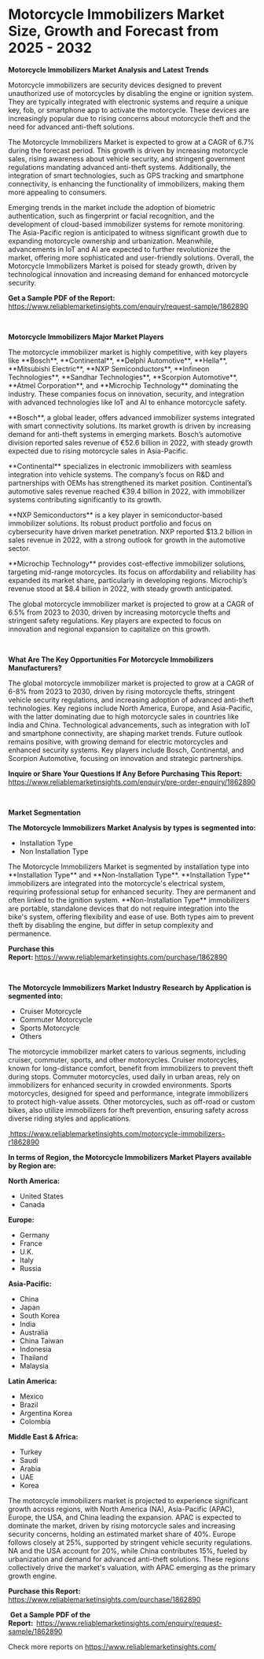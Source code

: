 <p><h1>Motorcycle Immobilizers Market Size, Growth and Forecast from 2025 - 2032</h1></p><p><strong>Motorcycle Immobilizers Market Analysis and Latest Trends</strong></p>
<p><p>Motorcycle immobilizers are security devices designed to prevent unauthorized use of motorcycles by disabling the engine or ignition system. They are typically integrated with electronic systems and require a unique key, fob, or smartphone app to activate the motorcycle. These devices are increasingly popular due to rising concerns about motorcycle theft and the need for advanced anti-theft solutions.</p><p>The Motorcycle Immobilizers Market is expected to grow at a CAGR of 6.7% during the forecast period. This growth is driven by increasing motorcycle sales, rising awareness about vehicle security, and stringent government regulations mandating advanced anti-theft systems. Additionally, the integration of smart technologies, such as GPS tracking and smartphone connectivity, is enhancing the functionality of immobilizers, making them more appealing to consumers.</p><p>Emerging trends in the market include the adoption of biometric authentication, such as fingerprint or facial recognition, and the development of cloud-based immobilizer systems for remote monitoring. The Asia-Pacific region is anticipated to witness significant growth due to expanding motorcycle ownership and urbanization. Meanwhile, advancements in IoT and AI are expected to further revolutionize the market, offering more sophisticated and user-friendly solutions. Overall, the Motorcycle Immobilizers Market is poised for steady growth, driven by technological innovation and increasing demand for enhanced motorcycle security.</p></p>
<p><strong>Get a Sample PDF of the Report:&nbsp;</strong> <a href="https://www.reliablemarketinsights.com/enquiry/request-sample/1862890?utm_campaign=2004&utm_medium=2&utm_source=Github&utm_content=ia&utm_term=24012025&utm_id=motorcycle-immobilizers">https://www.reliablemarketinsights.com/enquiry/request-sample/1862890</a></p>
<p>&nbsp;</p>
<p><strong>Motorcycle Immobilizers Major Market Players</strong></p>
<p><p>The motorcycle immobilizer market is highly competitive, with key players like **Bosch**, **Continental**, **Delphi Automotive**, **Hella**, **Mitsubishi Electric**, **NXP Semiconductors**, **Infineon Technologies**, **Sandhar Technologies**, **Scorpion Automotive**, **Atmel Corporation**, and **Microchip Technology** dominating the industry. These companies focus on innovation, security, and integration with advanced technologies like IoT and AI to enhance motorcycle safety.</p><p>**Bosch**, a global leader, offers advanced immobilizer systems integrated with smart connectivity solutions. Its market growth is driven by increasing demand for anti-theft systems in emerging markets. Bosch’s automotive division reported sales revenue of €52.6 billion in 2022, with steady growth expected due to rising motorcycle sales in Asia-Pacific.</p><p>**Continental** specializes in electronic immobilizers with seamless integration into vehicle systems. The company’s focus on R&D and partnerships with OEMs has strengthened its market position. Continental’s automotive sales revenue reached €39.4 billion in 2022, with immobilizer systems contributing significantly to its growth.</p><p>**NXP Semiconductors** is a key player in semiconductor-based immobilizer solutions. Its robust product portfolio and focus on cybersecurity have driven market penetration. NXP reported $13.2 billion in sales revenue in 2022, with a strong outlook for growth in the automotive sector.</p><p>**Microchip Technology** provides cost-effective immobilizer solutions, targeting mid-range motorcycles. Its focus on affordability and reliability has expanded its market share, particularly in developing regions. Microchip’s revenue stood at $8.4 billion in 2022, with steady growth anticipated.</p><p>The global motorcycle immobilizer market is projected to grow at a CAGR of 6.5% from 2023 to 2030, driven by increasing motorcycle thefts and stringent safety regulations. Key players are expected to focus on innovation and regional expansion to capitalize on this growth.</p></p>
<p>&nbsp;</p>
<p><strong>What Are The Key Opportunities For Motorcycle Immobilizers Manufacturers?</strong></p>
<p><p>The global motorcycle immobilizer market is projected to grow at a CAGR of 6-8% from 2023 to 2030, driven by rising motorcycle thefts, stringent vehicle security regulations, and increasing adoption of advanced anti-theft technologies. Key regions include North America, Europe, and Asia-Pacific, with the latter dominating due to high motorcycle sales in countries like India and China. Technological advancements, such as integration with IoT and smartphone connectivity, are shaping market trends. Future outlook remains positive, with growing demand for electric motorcycles and enhanced security systems. Key players include Bosch, Continental, and Scorpion Automotive, focusing on innovation and strategic partnerships.</p></p>
<p><strong>Inquire or Share Your Questions If Any Before Purchasing This Report:</strong> <a href="https://www.reliablemarketinsights.com/enquiry/pre-order-enquiry/1862890?utm_campaign=2004&utm_medium=2&utm_source=Github&utm_content=ia&utm_term=24012025&utm_id=motorcycle-immobilizers">https://www.reliablemarketinsights.com/enquiry/pre-order-enquiry/1862890</a></p>
<p>&nbsp;</p>
<p><strong>Market Segmentation</strong></p>
<p><strong>The Motorcycle Immobilizers Market Analysis by types is segmented into:</strong></p>
<p><ul><li>Installation Type</li><li>Non Installation Type</li></ul></p>
<p><p>The Motorcycle Immobilizers Market is segmented by installation type into **Installation Type** and **Non-Installation Type**. **Installation Type** immobilizers are integrated into the motorcycle's electrical system, requiring professional setup for enhanced security. They are permanent and often linked to the ignition system. **Non-Installation Type** immobilizers are portable, standalone devices that do not require integration into the bike's system, offering flexibility and ease of use. Both types aim to prevent theft by disabling the engine, but differ in setup complexity and permanence.</p></p>
<p><strong>Purchase this Report:&nbsp;</strong><a href="https://www.reliablemarketinsights.com/purchase/1862890?utm_campaign=2004&utm_medium=2&utm_source=Github&utm_content=ia&utm_term=24012025&utm_id=motorcycle-immobilizers">https://www.reliablemarketinsights.com/purchase/1862890</a></p>
<p>&nbsp;</p>
<p><strong>The Motorcycle Immobilizers Market Industry Research by Application is segmented into:</strong></p>
<p><ul><li>Cruiser Motorcycle</li><li>Commuter Motorcycle</li><li>Sports Motorcycle</li><li>Others</li></ul></p>
<p><p>The motorcycle immobilizer market caters to various segments, including cruiser, commuter, sports, and other motorcycles. Cruiser motorcycles, known for long-distance comfort, benefit from immobilizers to prevent theft during stops. Commuter motorcycles, used daily in urban areas, rely on immobilizers for enhanced security in crowded environments. Sports motorcycles, designed for speed and performance, integrate immobilizers to protect high-value assets. Other motorcycles, such as off-road or custom bikes, also utilize immobilizers for theft prevention, ensuring safety across diverse riding styles and applications.</p></p>
<p><a href="https://www.reliablemarketinsights.com/motorcycle-immobilizers-r1862890?utm_campaign=2004&utm_medium=2&utm_source=Github&utm_content=ia&utm_term=24012025&utm_id=motorcycle-immobilizers">&nbsp;https://www.reliablemarketinsights.com/motorcycle-immobilizers-r1862890</a></p>
<p><strong>In terms of Region, the Motorcycle Immobilizers Market Players available by Region are:</strong></p>
<p>
    <p> <strong> North America: </strong>
        <ul>
            <li>United States</li>
            <li>Canada</li>
        </ul>
        </p> 
    <p> <strong> Europe: </strong>
        <ul>
            <li>Germany</li>
            <li>France</li>
            <li>U.K.</li>
            <li>Italy</li>
            <li>Russia</li>
        </ul>
        </p> 
    <p> <strong> Asia-Pacific: </strong>
        <ul>
            <li>China</li>
            <li>Japan</li>
            <li>South Korea</li>
            <li>India</li>
            <li>Australia</li>
            <li>China Taiwan</li>
            <li>Indonesia</li>
            <li>Thailand</li>
            <li>Malaysia</li>
        </ul>
        </p> 
    <p> <strong> Latin America: </strong>
        <ul>
            <li>Mexico</li>
            <li>Brazil</li>
            <li>Argentina Korea</li>
            <li>Colombia</li>
        </ul>
        </p> 
    <p> <strong> Middle East & Africa: </strong>
        <ul>
            <li>Turkey</li>
            <li>Saudi</li>
            <li>Arabia</li>
            <li>UAE</li>
            <li>Korea</li>
        </ul>
    </p>
    </p>
<p><p>The motorcycle immobilizers market is projected to experience significant growth across regions, with North America (NA), Asia-Pacific (APAC), Europe, the USA, and China leading the expansion. APAC is expected to dominate the market, driven by rising motorcycle sales and increasing security concerns, holding an estimated market share of 40%. Europe follows closely at 25%, supported by stringent vehicle security regulations. NA and the USA account for 20%, while China contributes 15%, fueled by urbanization and demand for advanced anti-theft solutions. These regions collectively drive the market's valuation, with APAC emerging as the primary growth engine.</p></p>
<p><strong>Purchase this Report: </strong><a href="https://www.reliablemarketinsights.com/purchase/1862890?utm_campaign=2004&utm_medium=2&utm_source=Github&utm_content=ia&utm_term=24012025&utm_id=motorcycle-immobilizers">https://www.reliablemarketinsights.com/purchase/1862890</a></p>
<p>&nbsp;<strong>Get a Sample PDF of the Report:&nbsp;&nbsp;</strong><a href="https://www.reliablemarketinsights.com/enquiry/request-sample/1862890?utm_campaign=2004&utm_medium=2&utm_source=Github&utm_content=ia&utm_term=24012025&utm_id=motorcycle-immobilizers">https://www.reliablemarketinsights.com/enquiry/request-sample/1862890</a></p>
<p><strong></strong></p>
<p>Check more reports on <a href="https://www.reliablemarketinsights.com/?utm_campaign=2004&utm_medium=2&utm_source=Github&utm_content=ia&utm_term=24012025&utm_id=motorcycle-immobilizers">https://www.reliablemarketinsights.com/</a></p>
